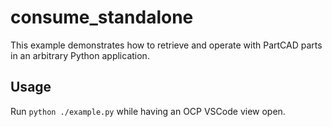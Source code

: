 # consume_standalone

This example demonstrates how to retrieve and operate with PartCAD parts in an arbitrary Python application.


## Usage
Run `python ./example.py` while having an OCP VSCode view open.
